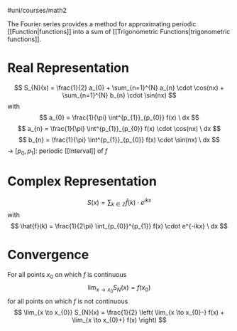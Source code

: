 #uni/courses/math2 

The Fourier series provides a method for approximating periodic [[Function|functions]] into a sum of [[Trigonometric Functions|trigonometric functions]].

# Real Representation

$$
S_{N}(x) = \frac{1}{2} a_{0} + \sum_{n=1}^{N} a_{n} \cdot \cos(nx) + \sum_{n=1}^{N} b_{n} \cdot \sin(nx)
$$
with
$$
a_{0} = \frac{1}{\pi} \int^{p_{1}}_{p_{0}} f(x) \ dx
$$
$$
a_{n} = \frac{1}{\pi} \int^{p_{1}}_{p_{0}} f(x) \cdot  \cos(nx) \ dx
$$
$$
b_{n} = \frac{1}{\pi} \int^{p_{1}}_{p_{0}} f(x) \cdot  \sin(nx) \ dx
$$
-> $[p_{0}, p_{1}]$: periodic [[Interval]] of $f$

# Complex Representation

$$
S(x) = \sum_{k \in \mathbb{Z}} \hat{f}(k) \cdot e^{ikx}
$$
with
$$
\hat{f}(k) = \frac{1}{2\pi} \int_{p_{0}}^{p_{1}} f(x) \cdot e^{-ikx} \ dx
$$

# Convergence

For all points $x_{0}$ on which $f$ is continuous
$$
\lim_{x \to x_{0}} S_{N}(x) = f(x_{0})
$$
for all points on which $f$ is not continuous
$$
\lim_{x \to x_{0}} S_{N}(x) = \frac{1}{2} \left(  \lim_{x \to x_{0}-} f(x) + \lim_{x \to x_{0}+} f(x) \right)
$$
